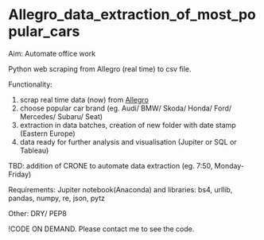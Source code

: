 # Allegro_data_extraction_of_most_popular_cars

Aim: Automate office work 

Python web scraping from Allegro (real time) to csv file. 

Functionality:
1. scrap real time data (now) from [Allegro](https://allegro.pl/)
2. choose popular car brand (eg. Audi/ BMW/ Skoda/ Honda/ Ford/ Mercedes/ Subaru/ Seat) 
3. extraction in data batches, creation of new folder with date stamp (Eastern Europe)
4. data ready for further analysis and visualisation (Jupiter or SQL or Tableau)

TBD: addition of CRONE to automate data extraction (eg. 7:50, Monday-Friday)

Requirements: Jupiter notebook(Anaconda) and libraries: bs4, urllib, pandas, numpy, re, json, pytz

Other: DRY/ PEP8

!CODE ON DEMAND. Please contact me to see the code. 

